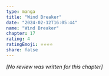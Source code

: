 ```yaml
---
type: manga
title: "Wind Breaker"
date: "2024-02-12T16:05:44"
name: "Wind Breaker"
chapter: 17
rating: 4
ratingEmoji: ⭐️⭐️⭐️⭐️
share: false
---
```


*[No review was written for this chapter]*
